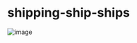 # shipping-ship-ships
![image](https://github.com/SeyunChung/shipping-ship-ships/assets/119281933/fa15bdd8-3896-42b1-b60c-1249b46f595f)
